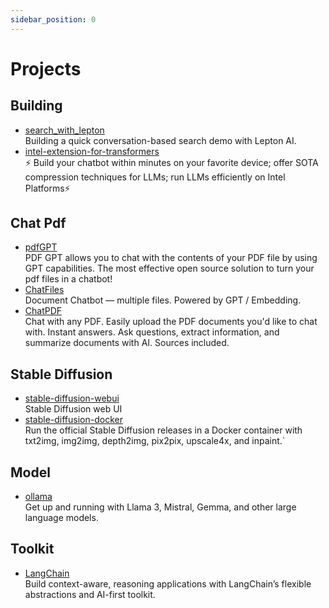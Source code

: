 ```yaml
---
sidebar_position: 0
---
```


# Projects

## Building

- [search_with_lepton](https://github.com/leptonai/search_with_lepton)
  <br/>Building a quick conversation-based search demo with Lepton AI.
- [intel-extension-for-transformers](https://github.com/intel/intel-extension-for-transformers)
  <br/>⚡ Build your chatbot within minutes on your favorite device; offer SOTA compression techniques for LLMs; run LLMs
  efficiently on Intel Platforms⚡

## Chat Pdf

- [pdfGPT](https://github.com/bhaskatripathi/pdfGPT)
  <br/>PDF GPT allows you to chat with the contents of your PDF file by using GPT capabilities. The most effective open
  source solution to turn your pdf files in a chatbot!
- [ChatFiles](https://github.com/guangzhengli/ChatFiles)
  <br/>Document Chatbot — multiple files. Powered by GPT / Embedding.
- [ChatPDF](https://github.com/Anil-matcha/ChatPDF)
  <br/>Chat with any PDF. Easily upload the PDF documents you'd like to chat with. Instant answers. Ask questions,
  extract information, and summarize documents with AI. Sources included.

## Stable Diffusion

- [stable-diffusion-webui](https://github.com/AUTOMATIC1111/stable-diffusion-webui)
  <br/>Stable Diffusion web UI
- [stable-diffusion-docker](https://github.com/fboulnois/stable-diffusion-docker)
  <br/>Run the official Stable Diffusion releases in a Docker container with txt2img, img2img, depth2img, pix2pix,
  upscale4x, and inpaint.`

## Model

- [ollama](https://github.com/ollama/ollama)
  <br/>Get up and running with Llama 3, Mistral, Gemma, and other large language models.

## Toolkit

- [LangChain](https://github.com/langchain-ai)
  <br/>Build context-aware, reasoning applications with LangChain’s flexible abstractions and AI-first toolkit.